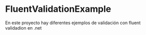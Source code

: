 # FluentValidationExample
En este proyecto hay diferentes ejemplos de validación con fluent validadion en .net
